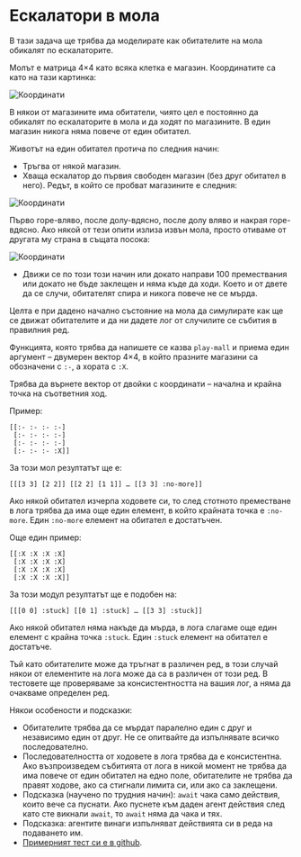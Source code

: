 # Ескалатори в мола

В тази задача ще трябва да моделирате как обитателите на мола обикалят по ескалаторите.

Молът е матрица 4×4 като всяка клетка е магазин. Координатите са като на тази картинка:

![Координати](https://raw.github.com/nelly-hateva/Homeworks/04/coordinates.png)

В някои от магазините има обитатели, чиято цел е постоянно да обикалят по ескалаторите в мола и да ходят по магазините. В един магазин никога няма повече от един обитател.

Животът на един обитател протича по следния начин:

* Тръгва от някой магазин.
* Хваща ескалатор до първия свободен магазин (без друг обитател в него). Редът, в който се пробват магазините е следния:

![Координати](https://raw.github.com/fmi/clojure-homework/master/tasks/04/order-of-trying.png)

Първо горе-вляво, после долу-вдясно, после долу вляво и накрая горе-вдясно. Ако някой от тези опити излиза извън мола, просто отиваме от другата му страна в същата посока:

![Координати](https://raw.github.com/fmi/clojure-homework/master/tasks/04/out-of-bounds.png)

* Движи се по този този начин или докато направи 100 премествания или докато не бъде заклещен и няма къде да ходи. Което и от двете да се случи, обитателят спира и никога повече не се мърда.

Целта е при дадено начално състояние на мола да симулирате как ще се движат обитателите и да ни дадете лог от случилите се събития в правилния ред.

Функцията, която трябва да напишете се казва `play-mall` и приема един
аргумент – двумерен вектор 4×4, в който празните магазини са обозначени
с `:-`, а хората с `:X`.

Трябва да върнете вектор от двойки с координати – начална и крайна точка на
съответния ход.

Пример:

    [[:- :- :- :-]
     [:- :- :- :-]
     [:- :- :- :-]
     [:- :- :- :X]]

За този мол резултатът ще е:

    [[[3 3] [2 2]] [[2 2] [1 1]] … [[3 3] :no-more]]

Ако някой обитател изчерпа ходовете си, то след стотното преместване в лога трябва да има още един елемент, в който крайната точка е `:no-more`. Един `:no-more` елемент на обитател е достатъчен.

Още един пример:

    [[:X :X :X :X]
     [:X :X :X :X]
     [:X :X :X :X]
     [:X :X :X :X]]

За този модул резултатът ще е подобен на:

    [[[0 0] :stuck] [[0 1] :stuck] … [[3 3] :stuck]]

Ако някой обитател няма накъде да мърда, в лога слагаме още един елемент с крайна точка `:stuck`. Един `:stuck` елемент на обитател е достатъче.

Тъй като обитателите може да тръгнат в различен ред, в този случай някои от елементите на лога може да са в различен от този ред. В тестовете ще проверяваме за консистентността на вашия лог, а няма да очакваме определен ред.

Някои особености и подсказки:

 * Обитателите трябва да се мърдат паралелно един с друг и независимо един от друг. Не се опитвайте да изпълнявате всичко последователно.
 * Последователността от ходовете в лога трябва да е консистентна. Ако възпроизведем събитията от лога в никой момент не трябва да има повече от един обитател на едно поле, обитателите не трябва да правят ходове, ако са стигнали лимита си, или ако са заклещени.
 * Подсказка (научено по трудния начин): `await` чака само действия, които вече са пуснати. Ако пуснете към даден агент действия след като сте викнали `await`, то `await` няма да чака и тях.
 * Подсказка: агентите винаги изпълняват действията си в реда на подаването им.
 * [Примерният тест си е в github](https://github.com/fmi/clojure-homework/blob/master/tasks/04/sample_test.clj).
